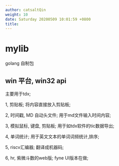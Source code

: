 ```yaml
---
author: catsaltQin
weight: 10
date: Saturday 20200509 10:01:59 +0800
title: 
---
```



# mylib 

golang 自制包  

## win 平台, win32 api

主要用于tdx;

1, 剪贴板; 将内容直接放入剪贴板;

2, 时间戳, MD 自动头文件; 用于md文件输入时间内容;

3, 模拟鼠标, 键盘, 剪贴板; 用于如tdx软件的tic数据导出;

4, 单词统计; 用于英文文本的单词词频统计,排序;

5, riscv汇编器; 翻译成机器码;

6, hr, 紫微斗数的web版; fyne UI版本在做;

